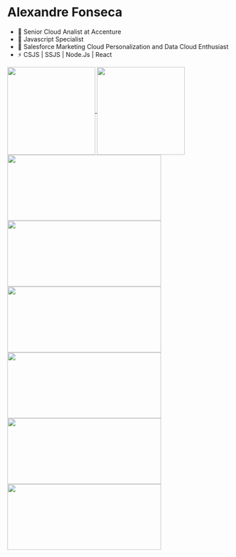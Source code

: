 
# Alexandre Fonseca

- 🔭 Senior Cloud Analist at Accenture
- 🌱 Javascript Specialist 
- 👯 Salesforce Marketing Cloud Personalization and Data Cloud Enthusiast
- ⚡ CSJS | SSJS | Node.Js | React 


<a href="https://github.com/alefnsc/">
  <img height=200 align="center" src="https://github-readme-stats.vercel.app/api?username=alefnsc&theme=dark&show_icons=true" />
</a>
<a href="https://github.com/alefnsc/">
  <img height=200 align="center" src="https://github-readme-stats.vercel.app/api/top-langs/?username=alefnsc&theme=dark" />
</a>
<br>
<a href="https://github.com/alefnsc/mcp-assets">
  <img height=150 width=350 align="center" src="https://github-readme-stats.vercel.app/api/pin/?username=alefnsc&repo=mcp-assets&theme=dark" />
</a>
<a href="https://github.com/alefnsc/frontend_4_em_linha">
  <img height=150 width=350 align="center" src="https://github-readme-stats.vercel.app/api/pin/?username=alefnsc&repo=frontend_4_em_linha&theme=dark" />
</a>

<br>
<a href="https://github.com/alefnsc/product-api">
  <img height=150 width=350 align="center" src="https://github-readme-stats.vercel.app/api/pin/?username=alefnsc&repo=product-api&theme=dark" />
</a>
<a href="https://github.com/alefnsc/oAuth">
  <img height=150 width=350 align="center" src="https://github-readme-stats.vercel.app/api/pin/?username=alefnsc&repo=oAuth&theme=dark" />
</a>
<br>

<a href="https://github.com/alefnsc/petshop-api">
  <img height=150 width=350 align="center" src="https://github-readme-stats.vercel.app/api/pin/?username=alefnsc&repo=petshop-api&theme=dark" />
</a>
<a href="https://github.com/alefnsc/bookstore-api">
  <img height=150 width=350 align="center" src="https://github-readme-stats.vercel.app/api/pin/?username=alefnsc&repo=bookstore-api&theme=dark" />
</a>
